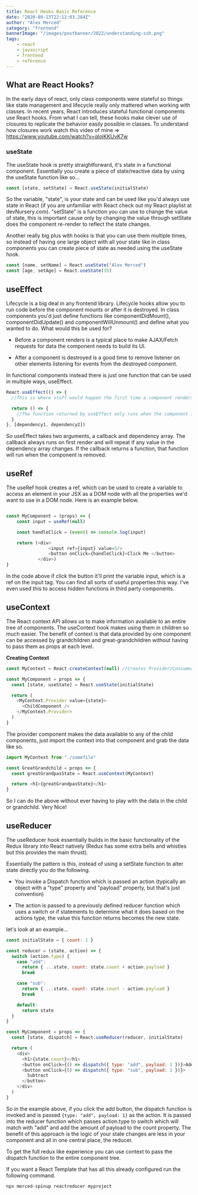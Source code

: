 ```yaml
---
title: React Hooks Basic Reference
date: "2020-09-23T22:12:03.284Z"
author: "Alex Merced"
category: "frontend"
bannerImage: "/images/postbanner/2022/understanding-ssh.png"
tags:
    - react
    - javascript
    - frontend
    - reference
---
```


## What are React Hooks?

In the early days of react, only class components were stateful so things like state management and lifecycle really only mattered when working with classes. In recent years, React introduces stateful functional components use React hooks. From what I can tell, these hooks make clever use of closures to replicate the behavior easily possible in classes. To understand how closures work watch this video of mine => https://www.youtube.com/watch?v=qlojKKUvK7w

### useState

The useState hook is pretty straightforward, it's state in a functional component. Essentially you create a piece of state/reactive data by using the useState function like so...

```js
const [state, setState] = React.useState(initialState)
```

So the variable, "state", is your state and can be used like you'd always use state in React (if you are unfamiliar with React check out my React playlist at devNursery.com). "setState" is a function you can use to change the value of state, this is important cause only by changing the value through setState does the component re-render to reflect the state changes.

Another really big plus with hooks is that you can use them multiple times, so instead of having one large object with all your state like in class components you can create piece of state as needed using the useState hook.

```js
const [name, setName] = React.useState("Alex Merced")
const [age, setAge] = React.useState(35)
```

## useEffect

Lifecycle is a big deal in any frontend library. Lifecycle hooks allow you to run code before the component mounts or after it is destroyed. In class components you'd just define functions like componentDidMount(), componentDidUpdate() and componentWillUnmount() and define what you wanted to do. What would this be used for?

- Before a component renders is a typical place to make AJAX/Fetch requests for data the component needs to build its UI.

- After a component is destroyed is a good time to remove listener on other elements listening for events from the destroyed component.

In functional components instead there is just one function that can be used in multiple ways, useEffect.

```js
React.useEffect(() => {
  //This is where stuff would happen the first time a component renders, and anytime any variable passed into the dependency array changes.

  return () => {
    //The function returned by useEffect only runs when the component is destoryed/removed
  }
}, [dependency1, dependency2])
```

So useEffect takes two arguments, a callback and dependency array. The callback always runs on first render and will repeat if any value in the dependency array changes. If the callback returns a function, that function will run when the component is removed.

## useRef

The useRef hook creates a ref, which can be used to create a variable to access an element in your JSX as a DOM node with all the properties we'd want to use in a DOM node. Here is an example below.

```js

const MyComponent = (props) => {
    const input = useRef(null)

    const handleClick = (event) => console.log(input)

    return (<div>
                <input ref={input} value=5/>
                <button onClick={handleClick}>Click Me </button>
            </div>)
}

```

In the code above if click the button it'll print the variable input, which is a ref on the input tag. You can find all sorts of useful properties this way. I've even used this to access hidden functions in third party components.

## useContext

The React context API allows us to make information available to an entire tree of components. The useContext hook makes using them in children so much easier. The benefit of context is that data provided by one component can be accessed by grandchildren and great-grandchildren without having to pass them as props at each level.

**Creating Context**

```js
const MyContext = React.createContext(null) //Creates Provider/Consumer

const MyComponent = props => {
  const [state, useState] = React.useState(initialState)

  return (
    <MyContext.Provider value={state}>
      <ChildComponent />
    </MyContext.Provider>
  )
}
```

The provider component makes the data available to any of the child components, just import the context into that component and grab the data like so.

```js
import MyContext from "./somefile"

const GreatGrandchild = props => {
  const greatGrandpasState = React.useContext(MyContext)

  return <h1>{greatGrandpasState}</h1>
}
```

So I can do the above without ever having to play with the data in the child or grandchild. Very Nice!

## useReducer

The useReducer hook essentially builds in the basic functionality of the Redux library into React natively (Redux has some extra bells and whistles but this provides the main thrust).

Essentially the pattern is this, instead of using a setState function to alter state directly you do the following.

- You invoke a Dispatch function which is passed an action (typically an object with a "type" property and "payload" property, but that's just convention)

- The action is passed to a previously defined reducer function which uses a switch or if statements to determine what it does based on the actions type, the value this function returns becomes the new state.

let's look at an example...

```js
const initialState = { count: 1 }

const reducer = (state, action) => {
  switch (action.type) {
    case "add":
      return { ...state, count: state.count + action.payload }
      break

    case "sub":
      return { ...state, count: state.count - action.payload }
      break

    default:
      return state
  }
}

const MyComponent = props => {
  const [state, dispatch] = React.useReducer(reducer, initialState)

  return (
    <div>
      <h1>{state.count}</h1>
      <button onClick={() => dispatch({ type: "add", payload: 1 })}>Add</button>
      <button onClick={() => dispatch({ type: "sub", payload: 1 })}>
        Subtract
      </button>
    </div>
  )
}
```

So in the example above, if you click the add button, the dispatch function is invoked and is passed `{type: "add", payload: 1}` as the action. It is passed into the reducer function which passes action.type to switch which will match with "add" and add the amount of payload to the count property. The benefit of this approach is the logic of your state changes are less in your component and all in one central place, the reducer.

To get the full redux like experience you can use context to pass the dispatch function to the entire component tree.

If you want a React Template that has all this already configured run the following command.

`npx merced-spinup reactreducer myproject`
